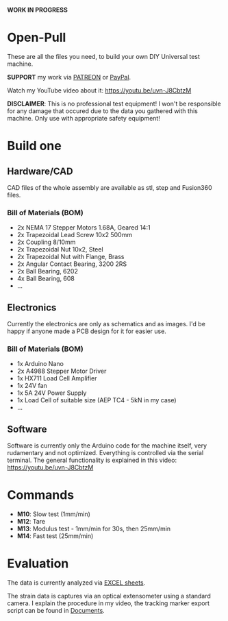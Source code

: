 __WORK IN PROGRESS__
# Open-Pull
These are all the files you need, to build your own DIY Universal test machine.

__SUPPORT__ my work via [PATREON](https://www.patreon.com/cnckitchen) or [PayPal](https://www.paypal.me/CNCKitchen).

Watch my YouTube video about it: https://youtu.be/uvn-J8CbtzM

__DISCLAIMER__: This is no professional test equipment! I won't be responsible for any damage that occured due to the data you gathered with this machine. Only use with appropriate safety equipment!
# Build one
## Hardware/CAD
CAD files of the whole assembly are available as stl, step and Fusion360 files.
### Bill of Materials (BOM)
* 2x NEMA 17 Stepper Motors 1.68A, Geared 14:1
* 2x Trapezoidal Lead Screw 10x2 500mm
* 2x Coupling 8/10mm
* 2x Trapezoidal Nut 10x2, Steel
* 2x Trapezoidal Nut with Flange, Brass
* 2x Angular Contact Bearing, 3200 2RS
* 2x Ball Bearing, 6202
* 4x Ball Bearing, 608
* ...

## Electronics
Currently the electronics are only as schematics and as images. I'd be happy if anyone made a PCB design for it for easier use.
### Bill of Materials (BOM)
* 1x Arduino Nano
* 2x A4988 Stepper Motor Driver
* 1x HX711 Load Cell Amplifier
* 1x 24V fan
* 1x 5A 24V Power Supply
* 1x Load Cell of suitable size (AEP TC4 - 5kN in my case)
* ...

## Software
Software is currently only the Arduino code for the machine itself, very rudamentary and not optimized. Everything is controlled via the serial terminal.
The general functionality is explained in this video: https://youtu.be/uvn-J8CbtzM
# Commands
* __M10__: Slow test (1mm/min)
* __M12__: Tare
* __M13__: Modulus test - 1mm/min for 30s, then 25mm/min
* __M14__: Fast test (25mm/min)
# Evaluation
The data is currently analyzed via [EXCEL sheets](Documents/DataAnalysis.xlsx).

The strain data is captures via an optical extensometer using a standard camera. I explain the procedure in my video, the tracking marker export script can be found in [Documents](Documents).

